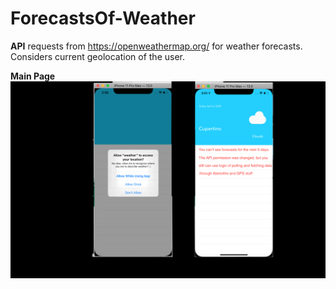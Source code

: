 # ForecastsOf-Weather

**API** requests from https://openweathermap.org/ for weather forecasts.
Considers current geolocation of the user.

**Main Page**
![Image of the Main Page](https://github.com/mamyrovabylai/ForecastsOf-Weather/blob/master/1.png)
